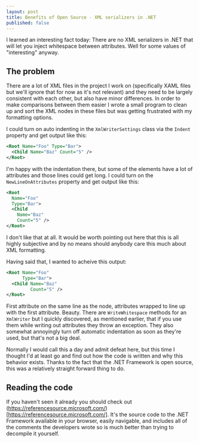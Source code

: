 ```yaml
---
layout: post
title: Benefits of Open Source - XML serializers in .NET
published: false
---
```


I learned an interesting fact today: There are no XML serializers in .NET that will let you inject whitespace between attributes. Well for some values of "interesting" anyway.

## The problem

There are a lot of XML files in the project I work on (specifically XAML files but we'll ignore that for now as it's not relevant) and they need to be largely consistent with each other, but also have minor differences. In order to make comparisons between them easier I wrote a small program to clean up and sort the XML nodes in these files but was getting frustrated with my formatting options.

I could turn on auto indenting in the `XmlWriterSettings` class via the `Indent` property and get output like this:

```xml
<Root Name="Foo" Type="Bar">
  <Child Name="Baz" Count="5" />
</Root>
```

I'm happy with the indentation there, but some of the elements have a lot of attributes and those lines could get long. I could turn on the `NewLineOnAttributes` property and get output like this:

```xml
<Root
  Name="Foo"
  Type="Bar">
  <Child
    Name="Baz"
    Count="5" />
</Root>
```

I don't like that at all. It would be worth pointing out here that this is all highly subjective and by no means should anybody care this much about XML formatting.

Having said that, I wanted to acheive this output:


```xml
<Root Name="Foo"
      Type="Bar">
  <Child Name="Baz"
         Count="5" />
</Root>
```

First attribute on the same line as the node, attributes wrapped to line up with the first attribute. Beauty. There are `WriteWhitespace` methods for an `XmlWriter` but I quickly discovered, as mentioned earlier, that if you use them while writing out attributes they throw an exception. They also somewhat annoyingly turn off automatic indentation as soon as they're used, but that's not a big deal.

Normally I would call this a day and admit defeat here, but this time I thought I'd at least go and find out how the code is written and why this behavior exists. Thanks to the fact that the .NET Framework is open source, this was a relatively straight forward thing to do.

## Reading the code

If you haven't seen it already you should check out (https://referencesource.microsoft.com/)[https://referencesource.microsoft.com/]. It's the source code to the .NET Framework available in your browser, easily navigable, and includes all of the comments the developers wrote so is much better than trying to decompile it yourself.
